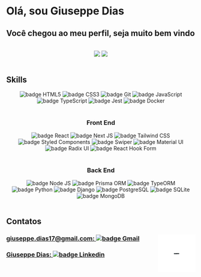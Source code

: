<h1>Olá, sou Giuseppe Dias</h1>
<h2>Você chegou ao meu perfil, seja muito bem vindo</h2>

<br />

<div align="center">
  <picture>
    <source 
      height="180em"
      srcset="https://github-readme-stats.vercel.app/api?username=galio17&show_icons=true&theme=synthwave&count_private=true&bg_color=0a0116"
      media="(prefers-color-scheme: dark)"
    />
    <source
      height="180em"
      srcset="https://github-readme-stats.vercel.app/api?username=galio17&show_icons=true&theme=dracula&count_private=true"
      media="(prefers-color-scheme: light), (prefers-color-scheme: no-preference)"
    />
    <img height="180em" src="https://github-readme-stats.vercel.app/api?username=galio17&show_icons=true&count_private=true" />
  </picture>
  <picture>
    <source 
      height="180em"
      srcset="https://github-readme-stats.vercel.app/api/top-langs?username=galio17&show_icons=true&theme=synthwave&count_private=true&layout=compact&bg_color=0a0116"
      media="(prefers-color-scheme: dark)"
    />
    <source
      height="180em"
      srcset="https://github-readme-stats.vercel.app/api/top-langs?username=galio17&show_icons=true&theme=dracula&count_private=true&layout=compact"
      media="(prefers-color-scheme: light), (prefers-color-scheme: no-preference)"
    />
    <img height="180em" src="https://github-readme-stats.vercel.app/api/top-langs?username=galio17&show_icons=true&count_private=true&layout=compact" />
  </picture>
</div>

<br />

<h2>Skills</h2>

<div align="center">
  <div>
    <img src="https://img.shields.io/badge/HTML5-E34F26?style=for-the-badge&logo=html5&labelColor=101010" alt="badge HTML5" />
    <img src="https://img.shields.io/badge/CSS3-1572B6?style=for-the-badge&logo=css3&logoColor=1572B6&labelColor=101010" alt="badge CSS3" />
    <img src="https://img.shields.io/badge/Git-F05032?style=for-the-badge&logo=git&labelColor=101010" alt="badge Git" />
    <img src="https://img.shields.io/badge/JavaScript-F7DF1E?style=for-the-badge&logo=javascript&labelColor=101010" alt="badge JavaScript" />
    <img src="https://img.shields.io/badge/TypeScript-007ACC?style=for-the-badge&logo=typescript&labelColor=101010" alt="badge TypeScript" />
    <img src="https://img.shields.io/badge/Jest-C21325?style=for-the-badge&logo=jest&logoColor=C21325&labelColor=101010" alt="badge Jest" />
    <img src="https://img.shields.io/badge/Docker-2496ED?style=for-the-badge&logo=docker&labelColor=101010" alt="badge Docker" />
  </div>
  
  <br />
  
  <h3>Front End</h3>
  <div>
    <img src="https://img.shields.io/badge/React-136f63?style=for-the-badge&logo=react&labelColor=101010" alt="badge React" />
    <img src="https://img.shields.io/badge/Next_JS-white?style=for-the-badge&logo=next.js&labelColor=101010" alt="badge Next JS" />
    <img src="https://img.shields.io/badge/Tailwind_CSS-38B2AC?style=for-the-badge&logo=tailwind-css&labelColor=101010" alt="badge Tailwind CSS" />
    <img src="https://img.shields.io/badge/Styled_Components-DB7093?style=for-the-badge&logo=styled-components&labelColor=101010" alt="badge Styled Components" />
    <img src="https://img.shields.io/badge/Swiper-6332F6?style=for-the-badge&logo=swiper&labelColor=101010" alt="badge Swiper" />
    <img src="https://img.shields.io/badge/Material_UI-007FFF?style=for-the-badge&logo=mui&labelColor=101010" alt="badge Material UI" />
    <img src="https://img.shields.io/badge/Radix_UI-101010?style=for-the-badge&logo=radix-ui&labelColor=101010" alt="badge Radix UI" />
    <img src="https://img.shields.io/badge/React_Hook_Form-EC5990?style=for-the-badge&logo=react-hook-form&labelColor=101010" alt="badge React Hook Form" />
  </div>

  <br />

  <h3>Back End</h3>
  <div>
    <img src="https://img.shields.io/badge/NodeJS-339933?style=for-the-badge&logo=node.js&labelColor=101010" alt="badge Node JS" />
    <img src="https://img.shields.io/badge/Prisma_ORM-2D3748?style=for-the-badge&logo=prisma&logoColor=2D3748&labelColor=101010" alt="badge Prisma ORM" />
    <img src="https://img.shields.io/badge/TypeORM-101010?style=for-the-badge&logo=typeorm&labelColor=101010" alt="badge TypeORM" />
    <img src="https://img.shields.io/badge/Python-14354C?style=for-the-badge&logo=python&labelColor=101010" alt="badge Python" />
    <img src="https://img.shields.io/badge/DJango-092E20?style=for-the-badge&logo=django&logoColor=092E20&labelColor=101010" alt="badge Django" />
    <img src="https://img.shields.io/badge/PostgreSQL-316192?style=for-the-badge&logo=postgresql&labelColor=101010" alt="badge PostgreSQL" />
    <img src="https://img.shields.io/badge/SQ_Lite-003B57?style=for-the-badge&logo=sqlite&logoColor=003B57&labelColor=101010" alt="badge SQLite" />
    <img src="https://img.shields.io/badge/MongoDB-47A248?style=for-the-badge&logo=mongodb&labelColor=101010" alt="badge MongoDB" />
  </div>
</div>

<br />

<h2>Contatos</h2>

<div align="center">
  <img align="right" height="100em" src="./animation.gif"/>

  <div align="left">
    <h3>
      <a href="mailto:giuseppe.dias17@gmail.com?">
        giuseppe.dias17@gmail.com: 
        <img src="https://img.shields.io/badge/Gmail-47A248?style=social&logo=gmail&labelColor=101010" alt="badge Gmail" />
      </a>
    </h3>
    <h3>
      <a href="https://www.linkedin.com/in/giuseppe-dias/">
        Giuseppe Dias: 
        <img src="https://img.shields.io/badge/Linkedin-47A248?style=social&logo=linkedin&labelColor=101010" alt="badge Linkedin" />
      </a>
    </h3>
  </div>
</div>
